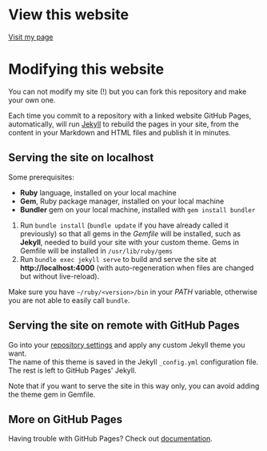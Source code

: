 # View this website

[Visit my page](https://emaiannone.github.io/)

# Modifying this website

You can not modify my site (!) but you can fork this repository and make your own one.

Each time you commit to a repository with a linked website GitHub Pages, automatically, will run [Jekyll](https://jekyllrb.com/) to rebuild the pages in your site, from the content in your Markdown and HTML files and publish it in minutes.

## Serving the site on localhost

Some prerequisites:

- **Ruby** language, installed on your local machine
- **Gem**, Ruby package manager, installed on your local machine
- **Bundler** gem on your local machine, installed with `gem install bundler`

1. Run `bundle install` (`bundle update` if you have already called it previously) so that all gems in the *Gemfile* will be installed, such as **Jekyll**, needed to build your site with your custom theme. Gems in Gemfile will be installed in `/usr/lib/ruby/gems`
2. Run `bundle exec jekyll serve` to build and serve the site at **http://localhost:4000** (with auto-regeneration when files are changed but without live-reload).

Make sure you have `~/ruby/<version>/bin` in your *PATH* variable, otherwise you are not able to easily call `bundle`.

## Serving the site on remote with GitHub Pages

Go into your [repository settings](https://github.com/emaiannone/emaiannone.github.io/settings) and apply any custom Jekyll theme you want.  
The name of this theme is saved in the Jekyll `_config.yml` configuration file.  
The rest is left to GitHub Pages' Jekyll.

Note that if you want to serve the site in this way only, you can avoid adding the theme gem in Gemfile.

## More on GitHub Pages

Having trouble with GitHub Pages? Check out [documentation](https://help.github.com/categories/github-pages-basics/).
